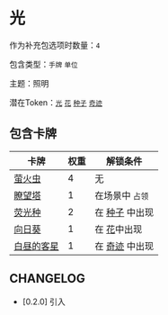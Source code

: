 # 光

作为补充包选项时数量：`4`

包含类型：`手牌` `单位`

主题：照明

潜在Token：[`光`](光.md) [`花`](花.md) [`种子`](种子.md) [`奇迹`](奇迹.md)

## 包含卡牌

卡牌 | 权重 | 解锁条件
--- | --- | ---
[萤火虫](../卡牌/萤火虫.md) | 4 | 无
[瞭望塔](../卡牌/瞭望塔.md) | 1 | 在场景中 `占领`
[荧光种](../卡牌/荧光种.md) | 2 | 在 [种子](种子.md) 中出现
[向日葵](../卡牌/向日葵.md) | 1 | 在 [花](花.md)中出现
[白昼的客星](../卡牌/白昼的客星.md) | 1 | 在 [奇迹](奇迹.md) 中出现

## CHANGELOG

- [0.2.0] 引入
